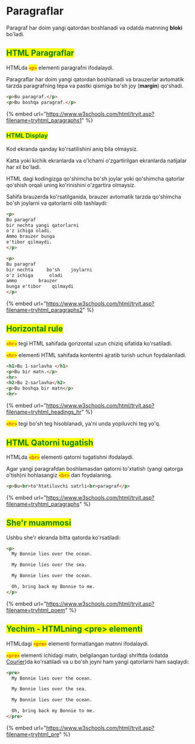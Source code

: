 # Paragraflar

Paragraf har doim yangi qatordan boshlanadi va odatda matnning **bloki** bo'ladi.

## <mark style="color:green;">HTML Paragraflar</mark>

HTMLda <mark style="color:red;">`<p>`</mark> elementi paragrafni ifodalaydi.

Paragraflar har doim yangi qatordan boshlanadi va  brauzerlar avtomatik tarzda paragrafning tepa va pastki qismiga boʻsh joy (**margin**) qoʻshadi.

```html
<p>Bu paragraf.</p>
<p>Bu boshqa paragraf.</p>
```

{% embed url="https://www.w3schools.com/html/tryit.asp?filename=tryhtml_paragraphs1" %}

### <mark style="color:green;">HTML Display</mark>

Kod ekranda qanday ko'rsatilishini aniq bila olmaysiz.

Katta yoki kichik ekranlarda va o'lchami o'zgartirilgan ekranlarda natijalar har xil bo'ladi.

HTML dagi kodingizga qo'shimcha bo'sh joylar yoki qo'shimcha qatorlar qo'shish orqali uning ko'rinishini o'zgartira olmaysiz.

Sahifa brauzerda ko'rsatilganida, brauzer avtomatik tarzda qo'shimcha bo'sh joylarni va qatorlarni olib tashlaydi:

```html
<p>
Bu paragraf
bir nechta yangi qatorlarni
o'z ichiga oladi.
Ammo brauzer bunga 
e'tibor qilmaydi.
</p>

<p>
Bu paragraf
bir nechta     bo'sh    joylarni
o'z ichiga      oladi
ammo        brauzer
bunga e'tibor    qilmaydi
</p>
```

{% embed url="https://www.w3schools.com/html/tryit.asp?filename=tryhtml_paragraphs2" %}

## <mark style="color:green;">Horizontal rule</mark>

<mark style="color:red;">`<hr>`</mark> tegi HTML sahifada gorizontal uzun chiziq sifatida ko'rsatiladi.

<mark style="color:red;">`<hr>`</mark> elementi HTML sahifada kontentni ajratib turish uchun foydalaniladi.

```html
<h1>Bu 1-sarlavha </h1>
<p>Bu bir matn.</p>
<hr>
<h2>Bu 2-sarlavha</h2>
<p>Bu boshqa bir matn</p>
<hr>
```

{% embed url="https://www.w3schools.com/html/tryit.asp?filename=tryhtml_headings_hr" %}

<mark style="color:red;">`<hr>`</mark> tegi bo'sh teg hisoblanadi, ya'ni unda yopiluvchi teg yo'q.

## <mark style="color:green;">HTML Qatorni tugatish</mark>

HTMLda <mark style="color:red;">`<br>`</mark> elementi qatorni tugatishni ifodalaydi.

Agar yangi paragrafdan boshlamasdan qatorni to'xtatish (yangi qatorga o'tish)ni hohlasangiz <mark style="color:red;">`<br>`</mark> dan foydalaning.

```html
<p>Bu<br>to'htatiluvchi satrli<br>paragraf</p>
```

{% embed url="https://www.w3schools.com/html/tryit.asp?filename=tryhtml_paragraphs" %}

## <mark style="color:green;">She'r muammosi</mark>

Ushbu she'r ekranda bitta qatorda ko'rsatiladi:

```html
<p>
  My Bonnie lies over the ocean.

  My Bonnie lies over the sea.

  My Bonnie lies over the ocean.

  Oh, bring back my Bonnie to me.
</p>
```

{% embed url="https://www.w3schools.com/html/tryit.asp?filename=tryhtml_poem" %}

## <mark style="color:green;">Yechim - HTMLning \<pre> elementi</mark>

HTMLdagi <mark style="color:red;">`<pre>`</mark> elementi formatlangan matnni ifodalaydi.

<mark style="color:red;">`<pre>`</mark> elementi ichidagi matn, belgilangan turdagi shriftda (odatda [Courier](https://www.dafont.com/theme.php?cat=503\&text=Courier))da ko'rsatiladi va u bo'sh joyni ham yangi qatorlarni ham saqlaydi:

```html
<pre>
  My Bonnie lies over the ocean.

  My Bonnie lies over the sea.

  My Bonnie lies over the ocean.

  Oh, bring back my Bonnie to me.
</pre>
```

{% embed url="https://www.w3schools.com/html/tryit.asp?filename=tryhtml_pre" %}
